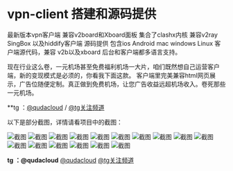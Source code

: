 # vpn-client 搭建和源码提供
最新版本vpn客户端 兼容v2board和Xboard面板 集合了clashx内核 兼容v2ray SingBox 以及hiddify客户端 源码提供
包含ios Android mac windows Linux 客户端源代码，兼容 v2b以及xboard 后台和客户端都多语言支持。

现在行业这么卷，一元机场甚至免费福利机场一大片，咱们既然想自己运营客户端，新的变现模式是必须的，你看我下面这款。
客户端里完美兼容html网页展示，广告位随便定制。真正做到免费机场，让您广告收益远超机场收入。卷死那些一元机场。

**tg ：[@qudacloud](https://t.me/qudacloud)   /   [@tg关注频道](https://t.me/vpn_update)

以下是部分截图，详情请看项目中的截图：

![截图](/app1.jpg "app")
![截图](/app2.jpg "app")
![截图](/app3.jpg "app")
![截图](/app4.jpg "app")
![截图](/app5.jpg "app")
![截图](/winpc1.png "pc")
![截图](/winpc2.png "pc")
![截图](/winpc3.png "pc")
![截图](/winpc4.png "pc")
![截图](/winpc5.png "pc")
![截图](/winpc6.png "pc")
![截图](/winpc7.png "pc")
![截图](/winpc8.png "pc")
![截图](/20240314133240.png "后台")
![截图](/20240205212250.png "后台")
![截图](/20240205212256.png "后台")

**tg ：@qudacloud**
[@qudacloud](https://t.me/qudacloud)
[@tg关注频道](https://t.me/vpn_update)
